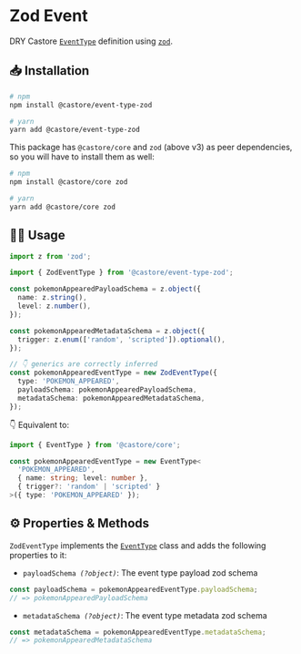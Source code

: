 # Zod Event

DRY Castore [`EventType`](https://castore-dev.github.io/castore/docs/event-sourcing/events/) definition using [`zod`](https://github.com/colinhacks/zod).

## 📥 Installation

```bash
# npm
npm install @castore/event-type-zod

# yarn
yarn add @castore/event-type-zod
```

This package has `@castore/core` and `zod` (above v3) as peer dependencies, so you will have to install them as well:

```bash
# npm
npm install @castore/core zod

# yarn
yarn add @castore/core zod
```

## 👩‍💻 Usage

```ts
import z from 'zod';

import { ZodEventType } from '@castore/event-type-zod';

const pokemonAppearedPayloadSchema = z.object({
  name: z.string(),
  level: z.number(),
});

const pokemonAppearedMetadataSchema = z.object({
  trigger: z.enum(['random', 'scripted']).optional(),
});

// 👇 generics are correctly inferred
const pokemonAppearedEventType = new ZodEventType({
  type: 'POKEMON_APPEARED',
  payloadSchema: pokemonAppearedPayloadSchema,
  metadataSchema: pokemonAppearedMetadataSchema,
});
```

👇 Equivalent to:

```ts
import { EventType } from '@castore/core';

const pokemonAppearedEventType = new EventType<
  'POKEMON_APPEARED',
  { name: string; level: number },
  { trigger?: 'random' | 'scripted' }
>({ type: 'POKEMON_APPEARED' });
```

## ⚙️ Properties & Methods

`ZodEventType` implements the [`EventType`](https://castore-dev.github.io/castore/docs/event-sourcing/events/) class and adds the following properties to it:

- <code>payloadSchema <i>(?object)</i></code>: The event type payload zod schema

```ts
const payloadSchema = pokemonAppearedEventType.payloadSchema;
// => pokemonAppearedPayloadSchema
```

- <code>metadataSchema <i>(?object)</i></code>: The event type metadata zod schema

```ts
const metadataSchema = pokemonAppearedEventType.metadataSchema;
// => pokemonAppearedMetadataSchema
```
